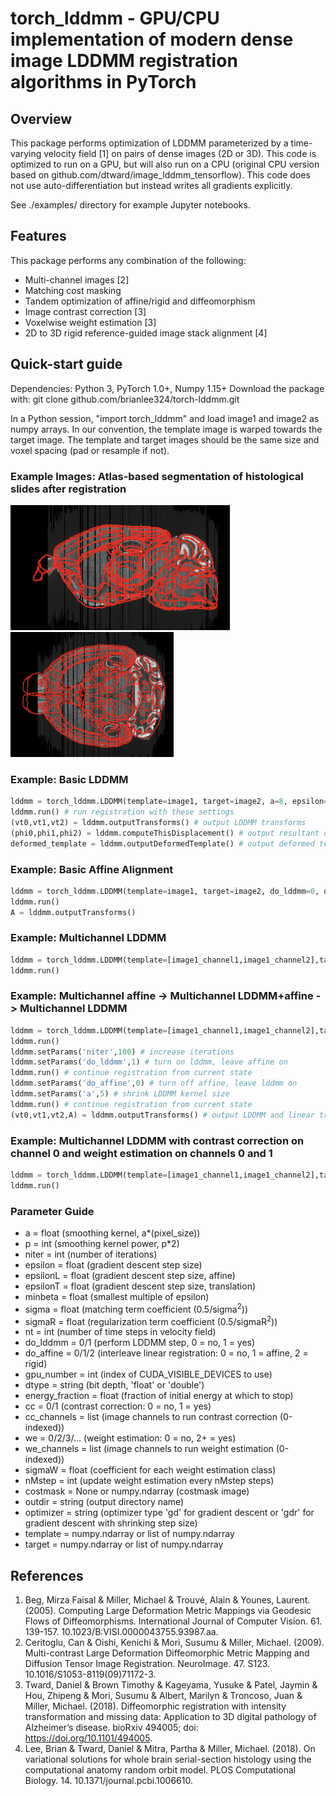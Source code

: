 # torch_lddmm - GPU/CPU implementation of modern dense image LDDMM registration algorithms in PyTorch

## Overview
This package performs optimization of LDDMM parameterized by a time-varying velocity field [1] on pairs of dense images (2D or 3D). This code is optimized to run on a GPU, but will also run on a CPU (original CPU version based on github.com/dtward/image_lddmm_tensorflow). This code does not use auto-differentiation but instead writes all gradients explicitly.

See ./examples/ directory for example Jupyter notebooks.

## Features
This package performs any combination of the following:
* Multi-channel images [2]  
* Matching cost masking  
* Tandem optimization of affine/rigid and diffeomorphism  
* Image contrast correction [3]  
* Voxelwise weight estimation [3]  
* 2D to 3D rigid reference-guided image stack alignment [4]

## Quick-start guide
Dependencies: Python 3, PyTorch 1.0+, Numpy 1.15+
Download the package with: git clone github.com/brianlee324/torch-lddmm.git

In a Python session, "import torch_lddmm" and load image1 and image2 as numpy arrays. In our convention, the template image is warped towards the target image. The template and target images should be the same size and voxel spacing (pad or resample if not).

### Example Images: Atlas-based segmentation of histological slides after registration
<p float="left">
  <img src="/notebook/histo_1.png" height="200" />
  <img src="/notebook/histo_2.png" height="200" /> 
</p>


### Example: Basic LDDMM
```python
lddmm = torch_lddmm.LDDMM(template=image1, target=image2, a=8, epsilon=1.0, sigma=10.0, sigmaR=10.0, dx=[0.1,0.1,0.1]) # create object
lddmm.run() # run registration with these settings
(vt0,vt1,vt2) = lddmm.outputTransforms() # output LDDMM transforms
(phi0,phi1,phi2) = lddmm.computeThisDisplacement() # output resultant displacement field
deformed_template = lddmm.outputDeformedTemplate() # output deformed template as numpy array
```

### Example: Basic Affine Alignment
```python
lddmm = torch_lddmm.LDDMM(template=image1, target=image2, do_lddmm=0, do_affine=1, epsilonL=1.0e-5, epsilonT=1.0e-5, sigma=10.0, dx=[0.1,0.1,0.1]) # create object
lddmm.run()
A = lddmm.outputTransforms()
```


### Example: Multichannel LDDMM
```python
lddmm = torch_lddmm.LDDMM(template=[image1_channel1,image1_channel2],target=[image2_channel1,image2_channel2], a=8, epsilon=1.0, sigma=[10.0, 2.0], sigmaR=10.0, dx=[0.1,0.1,0.1])
lddmm.run()
```

### Example: Multichannel affine -> Multichannel LDDMM+affine -> Multichannel LDDMM
```python
lddmm = torch_lddmm.LDDMM(template=[image1_channel1,image1_channel2],target=[image2_channel1,image2_channel2], a=8, epsilon=1.0, sigma=[10.0, 2.0], sigmaR=10.0, dx=[0.1,0.1,0.1], do_affine=1, do_lddmm=0, niter=50)
lddmm.run()
lddmm.setParams('niter',100) # increase iterations
lddmm.setParams('do_lddmm',1) # turn on lddmm, leave affine on
lddmm.run() # continue registration from current state
lddmm.setParams('do_affine',0) # turn off affine, leave lddmm on
lddmm.setParams('a',5) # shrink LDDMM kernel size
lddmm.run() # continue registration from current state
(vt0,vt1,vt2,A) = lddmm.outputTransforms() # output LDDMM and linear transforms
```

### Example: Multichannel LDDMM with contrast correction on channel 0 and weight estimation on channels 0 and 1
```python
lddmm = torch_lddmm.LDDMM(template=[image1_channel1,image1_channel2],target=[image2_channel1,image2_channel2], a=8, epsilon=1.0, sigma=[10.0, 2.0], sigmaR=10.0, dx=[0.1,0.1,0.1], we=2, we_channels=[0,1], cc=1, cc_channels=[0])
lddmm.run()
```

### Parameter Guide
* a               = float (smoothing kernel, a\*(pixel_size))  
* p               = int (smoothing kernel power, p\*2)  
* niter           = int (number of iterations)  
* epsilon         = float (gradient descent step size)  
* epsilonL        = float (gradient descent step size, affine)  
* epsilonT        = float (gradient descent step size, translation)  
* minbeta         = float (smallest multiple of epsilon)  
* sigma           = float (matching term coefficient (0.5/sigma<sup>2</sup>))  
* sigmaR          = float (regularization term coefficient (0.5/sigmaR<sup>2</sup>))  
* nt              = int (number of time steps in velocity field)  
* do_lddmm        = 0/1 (perform LDDMM step, 0 = no, 1 = yes)  
* do_affine       = 0/1/2 (interleave linear registration: 0 = no, 1 = affine, 2 = rigid)  
* gpu_number      = int (index of CUDA_VISIBLE_DEVICES to use)  
* dtype           = string (bit depth, 'float' or 'double')  
* energy_fraction = float (fraction of initial energy at which to stop)  
* cc              = 0/1 (contrast correction: 0 = no, 1 = yes)  
* cc_channels     = list (image channels to run contrast correction (0-indexed))  
* we              = 0/2/3/... (weight estimation: 0 = no, 2+ = yes)  
* we_channels     = list (image channels to run weight estimation (0-indexed))  
* sigmaW          = float (coefficient for each weight estimation class)  
* nMstep          = int (update weight estimation every nMstep steps)  
* costmask        = None or numpy.ndarray (costmask image)  
* outdir          = string (output directory name)  
* optimizer       = string (optimizer type 'gd' for gradient descent or 'gdr' for gradient descent with shrinking step size)  
* template        = numpy.ndarray or list of numpy.ndarray  
* target          = numpy.ndarray or list of numpy.ndarray  

## References
1. Beg, Mirza Faisal & Miller, Michael & Trouvé, Alain & Younes, Laurent. (2005). Computing Large Deformation Metric Mappings via Geodesic Flows of Diffeomorphisms. International Journal of Computer Vision. 61. 139-157. 10.1023/B:VISI.0000043755.93987.aa. 
2. Ceritoglu, Can & Oishi, Kenichi & Mori, Susumu & Miller, Michael. (2009). Multi-contrast Large Deformation Diffeomorphic Metric Mapping and Diffusion Tensor Image Registration. NeuroImage. 47. S123. 10.1016/S1053-8119(09)71172-3. 
3. Tward, Daniel & Brown Timothy & Kageyama, Yusuke & Patel, Jaymin & Hou, Zhipeng & Mori, Susumu & Albert, Marilyn & Troncoso, Juan & Miller, Michael. (2018). Diffeomorphic registration with intensity transformation and missing data: Application to 3D digital pathology of Alzheimer’s disease. bioRxiv 494005; doi: https://doi.org/10.1101/494005.
4. Lee, Brian & Tward, Daniel & Mitra, Partha & Miller, Michael. (2018). On variational solutions for whole brain serial-section histology using the computational anatomy random orbit model. PLOS Computational Biology. 14. 10.1371/journal.pcbi.1006610. 
